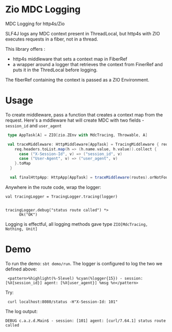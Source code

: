 # Zio MDC Logging

MDC Logging for http4s/Zio 


SLF4J logs any MDC context present in ThreadLocal, but http4s with ZIO executes requests in a fiber, not in a thread.

This library offers :
 - http4s middleware that sets a context map in FiberRef 
 - a wrapper around a logger that retrieves the context from FinerRef and puts it in the ThredLocal before logging.
 
The fiberRef containing the context is passed as a ZIO Environment.


# Usage
 
To create middleware, pass a function that creates a context map from the request. Here's a mddleware hat will
create MDC with two fields - `session_id` and `user_agent`

```scala 
 type AppTask[A] = ZIO[zio.ZEnv with MdcTracing, Throwable, A]

 val traceMiddleware: HttpMiddleware[AppTask] = TracingMiddleware { req: Request[AppTask] =>
    req.headers.toList.map(h => (h.name.value, h.value)).collect {
      case ("X-Session-Id", v) => ("session_id", v)
      case ("User-Agent", v) => ("user_agent", v)
    }.toMap
  }

  val finalHttpApp: HttpApp[AppTask] = traceMiddleware(routes).orNotFound
```

Anywhere in the route code, wrap the logger:

    val tracingLogger = TracingLogger.tracing(logger)
    

    tracingLogger.debug("status route called") *>
          Ok("OK")
          
Logging is effectful, all logging methods gave type `ZIO[MdcTracing, Nothing, Unit]`
          
# Demo
 
     
To run the demo: `sbt demo/run`. The logger is configured to log the two we defined above: 

     <pattern>%highlight(%-5level) %cyan(%logger{15}) - session: [%X{session_id}] agent: [%X{user_agent}] %msg %n</pattern>

Try:

     curl localhost:8080/status -H"X-Session-Id: 101"
     
The log output:

    DEBUG c.a.z.d.Main$ - session: [101] agent: [curl/7.64.1] status route called

 


